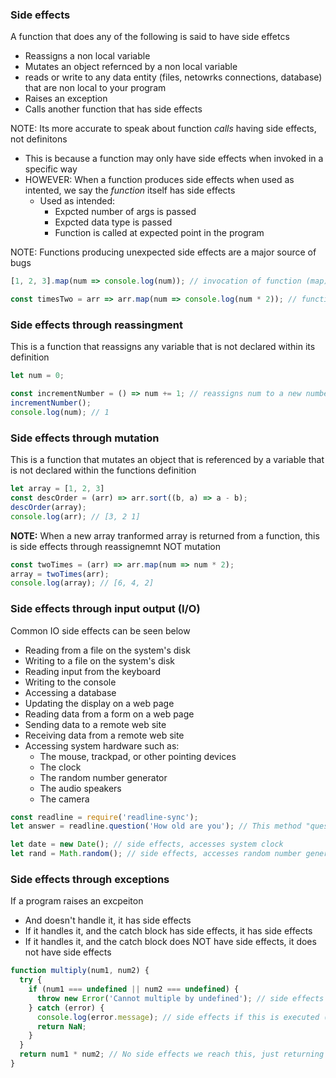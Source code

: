 ### Side effects ##
A function that does any of the following is said to have side effetcs
- Reassigns a non local variable
- Mutates an object refernced by a non local variable
- reads or write to any data entity (files, netowrks connections, database) that are non local to your program
- Raises an exception
- Calls another function that has side effects

NOTE: Its more accurate to speak about function *calls* having side effects, not definitons
- This is because a function may only have side effects when invoked in a specific way
- HOWEVER: When a function produces side effects when used as intented, we say the *function* itself has side effects
  - Used as intended:
    - Expcted number of args is passed
    - Expcted data type is passed
    - Function is called at expected point in the program 

NOTE: Functions producing unexpected side effects are a major source of bugs

```javascript
[1, 2, 3].map(num => console.log(num)); // invocation of function (map) has side effects

const timesTwo = arr => arr.map(num => console.log(num * 2)); // function (timesTwo) has side effects
```

### Side effects through reassingment ###
This is a function that reassigns any variable that is not declared within its definition
```javascript
let num = 0;

const incrementNumber = () => num += 1; // reassigns num to a new number on each invocation
incrementNumber();
console.log(num); // 1
```

### Side effects through mutation ###
This is a function that mutates an object that is referenced by a variable that is not declared within the functions definition

```javascript
let array = [1, 2, 3]
const descOrder = (arr) => arr.sort((b, a) => a - b);
descOrder(array);
console.log(arr); // [3, 2 1]
```

**NOTE:**
When a new array tranformed array is returned from a function, this is side effects through reassignemnt NOT mutation
```javascript
const twoTimes = (arr) => arr.map(num => num * 2);
array = twoTimes(arr);
console.log(array); // [6, 4, 2]
```

### Side effects through input output (I/O)
Common IO side effects can be seen below

- Reading from a file on the system's disk
- Writing to a file on the system's disk
- Reading input from the keyboard
- Writing to the console
- Accessing a database
- Updating the display on a web page
- Reading data from a form on a web page
- Sending data to a remote web site
- Receiving data from a remote web site
- Accessing system hardware such as:
  - The mouse, trackpad, or other pointing devices
  - The clock
  - The random number generator
  - The audio speakers
  - The camera

```javascript
const readline = require('readline-sync');
let answer = readline.question('How old are you'); // This method "question" produces side effects
```
```javascript
let date = new Date(); // side effects, accesses system clock
let rand = Math.random(); // side effects, accesses random number generator
```

### Side effects through exceptions ###
If a program raises an excpeiton
- And doesn't handle it, it has side effects
- If it handles it, and the catch block  has side effects, it has side effects
- If it handles it, and the catch block does NOT have side effects, it does not have side effects

```javascript
function multiply(num1, num2) {
  try {
    if (num1 === undefined || num2 === undefined) {
      throw new Error('Cannot multiple by undefined'); // side effects if this is executed
    } catch (error) {
      console.log(error.message); // side effects if this is executed (because of log)
      return NaN;
    } 
  }
  return num1 * num2; // No side effects we reach this, just returning a number
}
```
